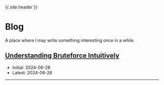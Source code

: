 {{ site.header }}

# Blog

A place where I may write something interesting once in a while.

## [Understanding Bruteforce Intuitively](bf_intuition)

- Initial: 2024-06-28
- Latest: 2024-06-28

---
